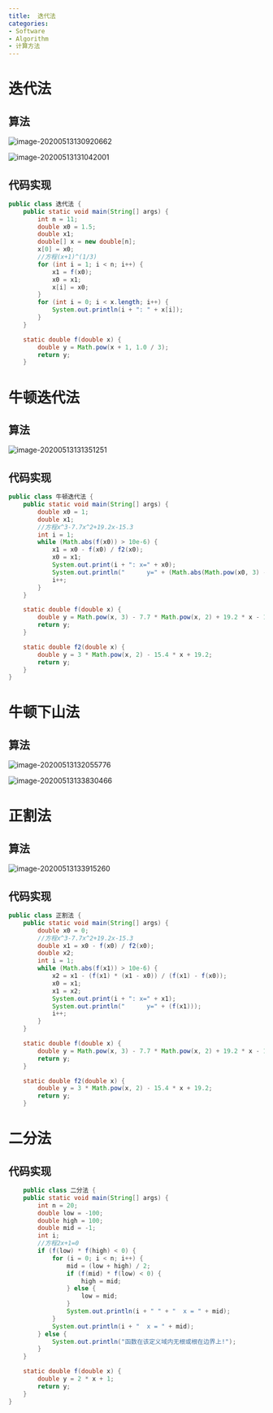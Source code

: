 ```yaml
---
title:  迭代法
categories:
- Software
- Algorithm
- 计算方法
---
```

#  迭代法

## 算法

![image-20200513130920662](https://raw.githubusercontent.com/LuShan123888/Files/main/Pictures/2020-12-10-k9cpL2fx5XyJiPn.png)

![image-20200513131042001](https://raw.githubusercontent.com/LuShan123888/Files/main/Pictures/2020-12-10-ZpgCUDfRWTwq34h.png)

## 代码实现

```java
public class 迭代法 {
    public static void main(String[] args) {
        int n = 11;
        double x0 = 1.5;
        double x1;
        double[] x = new double[n];
        x[0] = x0;
        //方程(x+1)^(1/3)
        for (int i = 1; i < n; i++) {
            x1 = f(x0);
            x0 = x1;
            x[i] = x0;
        }
        for (int i = 0; i < x.length; i++) {
            System.out.println(i + ": " + x[i]);
        }
    }

    static double f(double x) {
        double y = Math.pow(x + 1, 1.0 / 3);
        return y;
    }
```



# 牛顿迭代法

## 算法

![image-20200513131351251](https://raw.githubusercontent.com/LuShan123888/Files/main/Pictures/2020-12-10-Cz2qtI5n4ivdHeK.png)

## 代码实现

```java
public class 牛顿迭代法 {
    public static void main(String[] args) {
        double x0 = 1;
        double x1;
        //方程x^3-7.7x^2+19.2x-15.3
        int i = 1;
        while (Math.abs(f(x0)) > 10e-6) {
            x1 = x0 - f(x0) / f2(x0);
            x0 = x1;
            System.out.print(i + ": x=" + x0);
            System.out.println("      y=" + (Math.abs(Math.pow(x0, 3) - 7.7 * Math.pow(x0, 2) + 19.2 * x0 - 15.3)));
            i++;
        }
    }

    static double f(double x) {
        double y = Math.pow(x, 3) - 7.7 * Math.pow(x, 2) + 19.2 * x - 15.3;
        return y;
    }

    static double f2(double x) {
        double y = 3 * Math.pow(x, 2) - 15.4 * x + 19.2;
        return y;
    }
}
```



# 牛顿下山法

## 算法

![image-20200513132055776](https://raw.githubusercontent.com/LuShan123888/Files/main/Pictures/2020-12-10-PRpnt5ukT3FWZSx.png)

![image-20200513133830466](https://raw.githubusercontent.com/LuShan123888/Files/main/Pictures/2020-12-10-mbcOQwUHfudqkJZ.png)

# 正割法

## 算法

![image-20200513133915260](https://raw.githubusercontent.com/LuShan123888/Files/main/Pictures/2020-12-10-2WIOvMpm61oLc5f.png)

## 代码实现

```java
public class 正割法 {
    public static void main(String[] args) {
        double x0 = 0;
        //方程x^3-7.7x^2+19.2x-15.3
        double x1 = x0 - f(x0) / f2(x0);
        double x2;
        int i = 1;
        while (Math.abs(f(x1)) > 10e-6) {
            x2 = x1 - (f(x1) * (x1 - x0)) / (f(x1) - f(x0));
            x0 = x1;
            x1 = x2;
            System.out.print(i + ": x=" + x1);
            System.out.println("      y=" + (f(x1)));
            i++;
        }
    }

    static double f(double x) {
        double y = Math.pow(x, 3) - 7.7 * Math.pow(x, 2) + 19.2 * x - 15.3;
        return y;
    }

    static double f2(double x) {
        double y = 3 * Math.pow(x, 2) - 15.4 * x + 19.2;
        return y;
    }
```

# 二分法

## 代码实现

```java
    public class 二分法 {
    public static void main(String[] args) {
        int n = 20;
        double low = -100;
        double high = 100;
        double mid = -1;
        int i;
        //方程2x+1=0
        if (f(low) * f(high) < 0) {
            for (i = 0; i < n; i++) {
                mid = (low + high) / 2;
                if (f(mid) * f(low) < 0) {
                    high = mid;
                } else {
                    low = mid;
                }
                System.out.println(i + " " + "  x = " + mid);
            }
            System.out.println(i + "  x = " + mid);
        } else {
            System.out.println("函数在该定义域内无根或根在边界上!");
        }
    }

    static double f(double x) {
        double y = 2 * x + 1;
        return y;
    }
}
```

